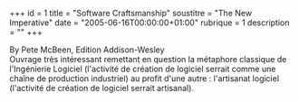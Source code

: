 +++
id = 1
title = "Software Craftsmanship"
soustitre = "The New Imperative"
date = "2005-06-16T00:00:00+01:00"
rubrique = 1
description = ""
+++

<div class="chapo">By Pete McBeen, Edition Addison-Wesley</div>
Ouvrage très intéressant remettant en question la métaphore classique de l'Ingénierie Logiciel (l'activité de création de logiciel serrait comme une chaîne de production industriel) au profit d'une autre : l'artisanat logiciel (l'activité de création de logiciel serrait artisanal).